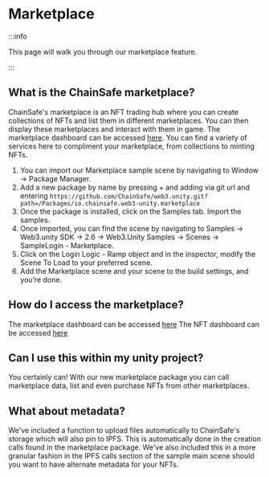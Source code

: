 ﻿---
slug: /current/marketplace
sidebar_position: 15
sidebar_label: Marketplace
---


# Marketplace

:::info

This page will walk you through our marketplace feature.

:::

## What is the ChainSafe marketplace?
ChainSafe's marketplace is an NFT trading hub where you can create collections of NFTs and list them in different marketplaces. You can then display these marketplaces and interact with them in game. The marketplace dashboard can be accessed [here](https://dashboard.gaming.chainsafe.io/marketplaces). You can find a variety of services here to compliment your marketplace, from collections to minting NFTs.

1. You can import our Marketplace sample scene by navigating to Window → Package Manager.
2. Add a new package by name by pressing + and adding via git url and entering `https://github.com/ChainSafe/web3.unity.git?path=/Packages/io.chainsafe.web3-unity.marketplace`
3. Once the package is installed, click on the Samples tab. Import the samples.
4. Once imported, you can find the scene by navigating to Samples → Web3.unity SDK → 2.6 → Web3.Unity Samples → Scenes → SampleLogin - Marketplace.
5. Click on the Login Logic - Ramp object and in the inspector, modify the Scene To Load to your preferred scene.
6. Add the Marketplace scene and your scene to the build settings, and you’re done.

## How do I access the marketplace?
The marketplace dashboard can be accessed [here](https://dashboard.gaming.chainsafe.io/marketplaces)
The NFT dashboard can be accessed [here](https://dashboard.gaming.chainsafe.io/nfts)

## Can I use this within my unity project?
You certainly can! With our new marketplace package you can call marketplace data, list and even purchase NFTs from other marketplaces.

## What about metadata?
We've included a function to upload files automatically to ChainSafe's storage which will also pin to IPFS. This is automatically done in the creation calls found in the marketplace package. We've also included this in a more granular fashion in the IPFS calls section of the sample main scene should you want to have alternate metadata for your NFTs.